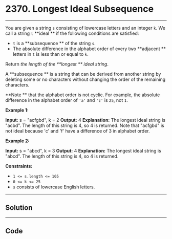 # 2370. Longest Ideal Subsequence

---

You are given a string `s` consisting of lowercase letters and an integer `k`. We call a string `t` **ideal ** if the following conditions are satisfied:

  * `t` is a **subsequence ** of the string `s`.
  * The absolute difference in the alphabet order of every two **adjacent ** letters in `t` is less than or equal to `k`.



Return _the length of the **longest ** ideal string_.

A **subsequence ** is a string that can be derived from another string by deleting some or no characters without changing the order of the remaining characters.

**Note ** that the alphabet order is not cyclic. For example, the absolute difference in the alphabet order of `'a'` and `'z'` is `25`, not `1`.

 

**Example 1:**


**Input:** s = "acfgbd", k = 2
**Output:** 4
**Explanation:** The longest ideal string is "acbd". The length of this string is 4, so 4 is returned.
Note that "acfgbd" is not ideal because 'c' and 'f' have a difference of 3 in alphabet order.

**Example 2:**


**Input:** s = "abcd", k = 3
**Output:** 4
**Explanation:** The longest ideal string is "abcd". The length of this string is 4, so 4 is returned.


 

**Constraints:**

  * `1 <= s.length <= 105`
  * `0 <= k <= 25`
  * `s` consists of lowercase English letters.

---

## Solution



---

## Code
```python


```